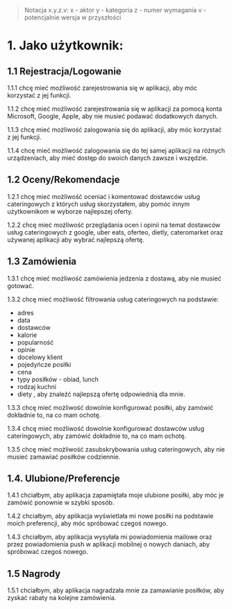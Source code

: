 > Notacja x.y.z.v:
> x - aktor
> y - kategoria
> z - numer wymagania
> v - potencjalnie wersja w przyszłości
# 1. Jako użytkownik:
## 1.1 Rejestracja/Logowanie
1.1.1 chcę mieć możliwość zarejestrowania się w aplikacji, aby móc korzystać z jej funkcji.

1.1.2 chcę mieć możliwość zarejestrowania się w aplikacji za pomocą konta Microsoft, Google, Apple, aby nie musieć podawać dodatkowych danych.

1.1.3 chcę mieć możliwość zalogowania się do aplikacji, aby móc korzystać z jej funkcji.

1.1.4 chcę mieć możliwość zalogowania się do tej samej aplikacji na różnych urządzeniach, aby mieć dostęp do swoich danych zawsze i wszędzie.
## 1.2 Oceny/Rekomendacje
1.2.1 chcę mieć możliwość oceniać i komentować dostawców usług cateringowych z których usług skorzystałem, aby pomóc innym użytkownikom w wyborze najlepszej oferty.

1.2.2 chcę mieć możliwość przeglądania ocen i opinii na temat dostawców usług cateringowych z google, uber eats, oferteo, dietly, cateromarket oraz używanej aplikacji aby wybrać najlepszą ofertę.
## 1.3 Zamówienia
1.3.1 chcę mieć możliwość zamówienia jedzenia z dostawą, aby nie musieć gotować.

1.3.2 chcę mieć możliwość filtrowania usług cateringowych na podstawie:  
  - adres
  - data
  - dostawców
  - kalorie
  - popularność
  - opinie
  - docelowy klient
  - pojedyńcze posiłki
  - cena
  - typy posiłków - obiad, lunch
  - rodzaj kuchni
  - diety
  , aby znaleźć najlepszą ofertę odpowiednią dla mnie.

1.3.3 chcę mieć możliwość dowolnie konfigurować posiłki, aby zamówić dokładnie to, na co mam ochotę.

1.3.4 chcę mieć możliwość dowolnie konfigurować dostawców usług cateringowych, aby zamówić dokładnie to, na co mam ochotę.

1.3.5 chcę mieć możliwość zasubskrybowania usług cateringowych, aby nie musieć zamawiać posiłków codziennie.
## 1.4. Ulubione/Preferencje
1.4.1 chciałbym, aby aplikacja zapamiętała moje ulubione posiłki, aby móc je zamówić ponownie w szybki sposób.

1.4.2 chciałbym, aby aplikacja wyświetlała mi nowe posiłki na podstawie moich preferencji, aby móc spróbować czegoś nowego.

1.4.3 chciałbym, aby aplikacja wysyłała mi powiadomienia mailowe oraz przez powiadomienia push w aplikacji mobilnej o nowych daniach, aby spróbować czegoś nowego.
## 1.5 Nagrody
1.5.1 chciałbym, aby aplikacja nagradzała mnie za zamawianie posiłków, aby zyskać rabaty na kolejne zamówienia.
